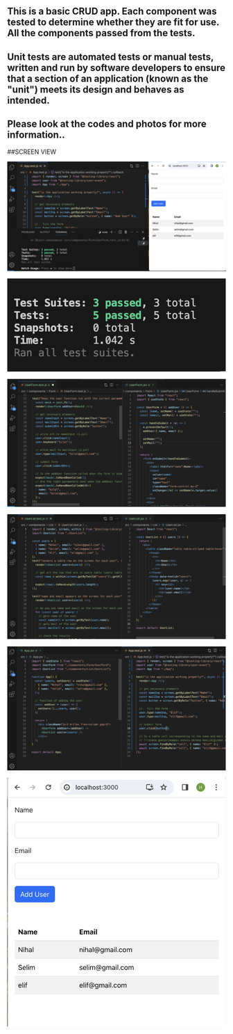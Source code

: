 ## This is a basic CRUD app. Each component was tested to determine whether they are fit for use. All the components passed from the tests.

## Unit tests are automated tests or manual tests, written and run by software developers to ensure that a section of an application (known as the "unit") meets its design and behaves as intended.

## Please look at the codes and photos for more information..

##SCREEN VIEW

![](/public/images/cr1.png)

![](/public/images/cr2.png)

![](/public/images/cr3.png)

![](/public/images/cr4.png)

![](/public/images/cr5.png)

![](/public/images/cr6.png)
